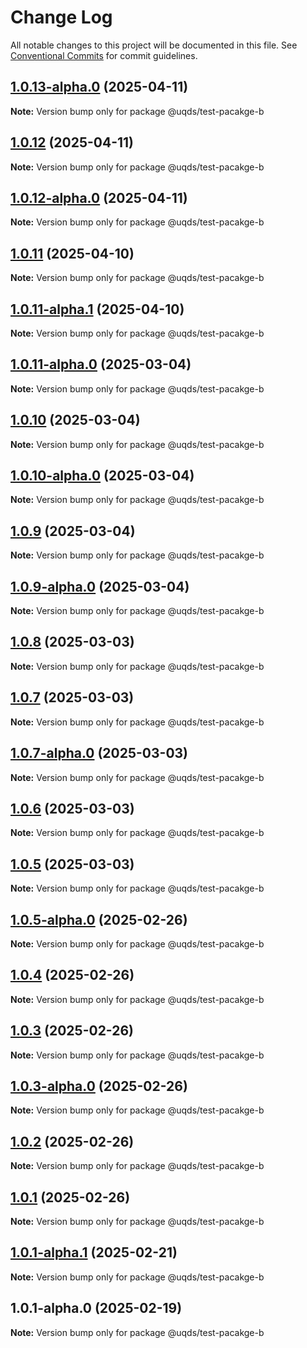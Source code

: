 # Change Log

All notable changes to this project will be documented in this file.
See [Conventional Commits](https://conventionalcommits.org) for commit guidelines.

## [1.0.13-alpha.0](https://github.com/uq-its-ss/design-system-test/compare/@uqds/test-pacakge-b@1.0.12...@uqds/test-pacakge-b@1.0.13-alpha.0) (2025-04-11)

**Note:** Version bump only for package @uqds/test-pacakge-b





## [1.0.12](https://github.com/uq-its-ss/design-system-test/compare/@uqds/test-pacakge-b@1.0.12-alpha.0...@uqds/test-pacakge-b@1.0.12) (2025-04-11)

**Note:** Version bump only for package @uqds/test-pacakge-b





## [1.0.12-alpha.0](https://github.com/uq-its-ss/design-system-test/compare/@uqds/test-pacakge-b@1.0.11...@uqds/test-pacakge-b@1.0.12-alpha.0) (2025-04-11)

**Note:** Version bump only for package @uqds/test-pacakge-b





## [1.0.11](https://github.com/uq-its-ss/design-system-test/compare/@uqds/test-pacakge-b@1.0.11-alpha.1...@uqds/test-pacakge-b@1.0.11) (2025-04-10)

**Note:** Version bump only for package @uqds/test-pacakge-b





## [1.0.11-alpha.1](https://github.com/uq-its-ss/design-system-test/compare/@uqds/test-pacakge-b@1.0.11-alpha.0...@uqds/test-pacakge-b@1.0.11-alpha.1) (2025-04-10)

**Note:** Version bump only for package @uqds/test-pacakge-b





## [1.0.11-alpha.0](https://github.com/uq-its-ss/design-system-test/compare/@uqds/test-pacakge-b@1.0.10...@uqds/test-pacakge-b@1.0.11-alpha.0) (2025-03-04)

**Note:** Version bump only for package @uqds/test-pacakge-b





## [1.0.10](https://github.com/uq-its-ss/design-system-test/compare/@uqds/test-pacakge-b@1.0.10-alpha.0...@uqds/test-pacakge-b@1.0.10) (2025-03-04)

**Note:** Version bump only for package @uqds/test-pacakge-b





## [1.0.10-alpha.0](https://github.com/uq-its-ss/design-system-test/compare/@uqds/test-pacakge-b@1.0.9...@uqds/test-pacakge-b@1.0.10-alpha.0) (2025-03-04)

**Note:** Version bump only for package @uqds/test-pacakge-b





## [1.0.9](https://github.com/uq-its-ss/design-system-test/compare/@uqds/test-pacakge-b@1.0.9-alpha.0...@uqds/test-pacakge-b@1.0.9) (2025-03-04)

**Note:** Version bump only for package @uqds/test-pacakge-b





## [1.0.9-alpha.0](https://github.com/uq-its-ss/design-system-test/compare/@uqds/test-pacakge-b@1.0.8...@uqds/test-pacakge-b@1.0.9-alpha.0) (2025-03-04)

**Note:** Version bump only for package @uqds/test-pacakge-b





## [1.0.8](https://github.com/uq-its-ss/design-system-test/compare/@uqds/test-pacakge-b@1.0.7-alpha.0...@uqds/test-pacakge-b@1.0.8) (2025-03-03)

**Note:** Version bump only for package @uqds/test-pacakge-b





## [1.0.7](https://github.com/uq-its-ss/design-system-test/compare/@uqds/test-pacakge-b@1.0.7-alpha.0...@uqds/test-pacakge-b@1.0.7) (2025-03-03)

**Note:** Version bump only for package @uqds/test-pacakge-b





## [1.0.7-alpha.0](https://github.com/uq-its-ss/design-system-test/compare/@uqds/test-pacakge-b@1.0.6...@uqds/test-pacakge-b@1.0.7-alpha.0) (2025-03-03)

**Note:** Version bump only for package @uqds/test-pacakge-b





## [1.0.6](https://github.com/uq-its-ss/design-system-test/compare/@uqds/test-pacakge-b@1.0.5-alpha.0...@uqds/test-pacakge-b@1.0.6) (2025-03-03)

**Note:** Version bump only for package @uqds/test-pacakge-b





## [1.0.5](https://github.com/uq-its-ss/design-system-test/compare/@uqds/test-pacakge-b@1.0.5-alpha.0...@uqds/test-pacakge-b@1.0.5) (2025-03-03)

**Note:** Version bump only for package @uqds/test-pacakge-b





## [1.0.5-alpha.0](https://github.com/uq-its-ss/design-system-test/compare/@uqds/test-pacakge-b@1.0.4...@uqds/test-pacakge-b@1.0.5-alpha.0) (2025-02-26)

**Note:** Version bump only for package @uqds/test-pacakge-b





## [1.0.4](https://github.com/uq-its-ss/design-system-test/compare/@uqds/test-pacakge-b@1.0.3-alpha.0...@uqds/test-pacakge-b@1.0.4) (2025-02-26)

**Note:** Version bump only for package @uqds/test-pacakge-b





## [1.0.3](https://github.com/uq-its-ss/design-system-test/compare/@uqds/test-pacakge-b@1.0.3-alpha.0...@uqds/test-pacakge-b@1.0.3) (2025-02-26)

**Note:** Version bump only for package @uqds/test-pacakge-b





## [1.0.3-alpha.0](https://github.com/uq-its-ss/design-system-test/compare/@uqds/test-pacakge-b@1.0.2...@uqds/test-pacakge-b@1.0.3-alpha.0) (2025-02-26)

**Note:** Version bump only for package @uqds/test-pacakge-b





## [1.0.2](https://github.com/uq-its-ss/design-system-test/compare/@uqds/test-pacakge-b@1.0.1-alpha.1...@uqds/test-pacakge-b@1.0.2) (2025-02-26)

**Note:** Version bump only for package @uqds/test-pacakge-b





## [1.0.1](https://github.com/uq-its-ss/design-system-test/compare/@uqds/test-pacakge-b@1.0.1-alpha.1...@uqds/test-pacakge-b@1.0.1) (2025-02-26)

**Note:** Version bump only for package @uqds/test-pacakge-b





## [1.0.1-alpha.1](https://github.com/uq-its-ss/design-system-test/compare/@uqds/test-pacakge-b@1.0.1-alpha.0...@uqds/test-pacakge-b@1.0.1-alpha.1) (2025-02-21)

**Note:** Version bump only for package @uqds/test-pacakge-b





## 1.0.1-alpha.0 (2025-02-19)

**Note:** Version bump only for package @uqds/test-pacakge-b
